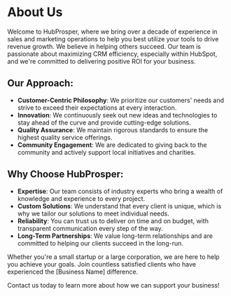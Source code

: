 # About Us

Welcome to HubProsper, where we bring over a decade of experience in sales and marketing operations to help you best utilize your tools to drive revenue growth. We believe in helping others succeed. Our team is passionate about maximizing CRM efficiency, especially within HubSpot, and we're committed to delivering positive ROI for your business.

## Our Approach:

- **Customer-Centric Philosophy**: We prioritize our customers' needs and strive to exceed their expectations at every interaction.
- **Innovation**: We continuously seek out new ideas and technologies to stay ahead of the curve and provide cutting-edge solutions.
- **Quality Assurance**: We maintain rigorous standards to ensure the highest quality service offerings.
- **Community Engagement**: We are dedicated to giving back to the community and actively support local initiatives and charities.

## Why Choose HubProsper:

- **Expertise**: Our team consists of industry experts who bring a wealth of knowledge and experience to every project.
- **Custom Solutions**: We understand that every client is unique, which is why we tailor our solutions to meet individual needs.
- **Reliability**: You can trust us to deliver on time and on budget, with transparent communication every step of the way.
- **Long-Term Partnerships**: We value long-term relationships and are committed to helping our clients succeed in the long-run.

Whether you're a small startup or a large corporation, we are here to help you achieve your goals. Join countless satisfied clients who have experienced the [Business Name] difference.

Contact us today to learn more about how we can support your business!
